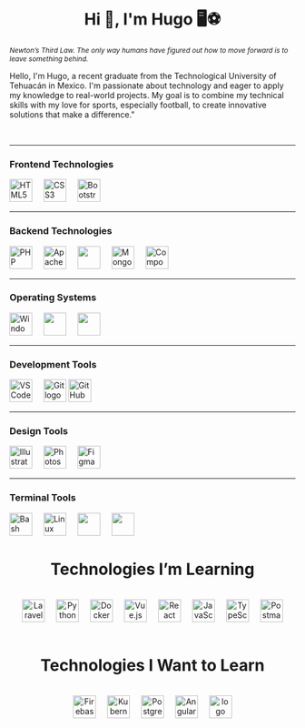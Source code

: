 <h1 align="center">Hi 👻, I'm Hugo 🖥️⚽</h1>

<em><small style='font-size:12px;'>Newton’s Third Law. The only way humans have figured out how to move forward is to leave something behind.</small></em>

Hello, I'm Hugo, a recent graduate from the Technological University of Tehuacán in Mexico. I'm passionate about technology and eager to apply my knowledge to real-world projects. My goal is to combine my technical skills with my love for sports, especially football, to create innovative solutions that make a difference."


<br>

---

### Frontend Technologies

<img src="https://cdn.jsdelivr.net/gh/devicons/devicon@latest/icons/html5/html5-original.svg" height="40" alt="HTML5 logo" />
<img width="12" />
<img src="https://cdn.jsdelivr.net/gh/devicons/devicon@latest/icons/css3/css3-original.svg" height="40" alt="CSS3 logo" />
<img width="12" />
<img src="https://cdn.jsdelivr.net/gh/devicons/devicon@latest/icons/bootstrap/bootstrap-original.svg" height="40" alt="Bootstrap logo" />

---

### Backend Technologies

<img src="https://cdn.jsdelivr.net/gh/devicons/devicon@latest/icons/php/php-original.svg" height="40" alt="PHP logo" />
<img width="12" />
<img src="https://cdn.jsdelivr.net/gh/devicons/devicon@latest/icons/apache/apache-original.svg" height="40" alt="Apache logo" />
<img width="12" />
<img src="https://cdn.jsdelivr.net/gh/devicons/devicon@latest/icons/mariadb/mariadb-original.svg" height="40" />
<img width="12" />
<img src="https://cdn.jsdelivr.net/gh/devicons/devicon@latest/icons/mongodb/mongodb-original.svg" height="40" alt="MongoDB logo" />
<img width="12" />
<img src="https://cdn.jsdelivr.net/gh/devicons/devicon@latest/icons/composer/composer-original.svg" height="40" alt="Composer logo" />

---

### Operating Systems

<img src="https://cdn.jsdelivr.net/gh/devicons/devicon@latest/icons/windows8/windows8-original.svg" height="40" alt="Windows logo" />
<img width="12" />
<img src="https://cdn.jsdelivr.net/gh/devicons/devicon@latest/icons/ubuntu/ubuntu-original.svg" height="40" />
<img width="12" />
<img src="https://cdn.jsdelivr.net/gh/devicons/devicon@latest/icons/debian/debian-original.svg" height="40" />

---

### Development Tools

<img src="https://cdn.jsdelivr.net/gh/devicons/devicon@latest/icons/vscode/vscode-original.svg" height="40" alt="VSCode logo" />
<img width="12" />
<img src="https://cdn.jsdelivr.net/gh/devicons/devicon@latest/icons/git/git-original.svg" height="40" alt="Git logo" />
<img src="https://cdn.jsdelivr.net/gh/devicons/devicon@latest/icons/github/github-original.svg" height="40" alt="GitHub logo" />

---

### Design Tools

<img src="https://cdn.jsdelivr.net/gh/devicons/devicon@latest/icons/illustrator/illustrator-plain.svg" height="40" alt="Illustrator logo" />
<img width="12" />
<img src="https://cdn.jsdelivr.net/gh/devicons/devicon@latest/icons/photoshop/photoshop-original.svg" height="40" alt="Photoshop logo" />
<img width="12" />
<img src="https://skillicons.dev/icons?i=figma" height="40" alt="Figma logo" />

---

### Terminal Tools

<img src="https://cdn.jsdelivr.net/gh/devicons/devicon@latest/icons/bash/bash-original.svg" height="40" alt="Bash logo" />
<img width="12" />
<img src="https://cdn.jsdelivr.net/gh/devicons/devicon@latest/icons/linux/linux-original.svg" height="40" alt="Linux logo" />
<img width="12" />
<img src="https://cdn.jsdelivr.net/gh/devicons/devicon@latest/icons/ohmyzsh/ohmyzsh-original.svg" height="40" />
<img width="12"/>
<img src="https://cdn.jsdelivr.net/gh/devicons/devicon@latest/icons/nano/nano-original-wordmark.svg" height="40" />

<br>


<h1 align="center">Technologies I’m Learning</h1>
<br>

<div align="center">
  <img src="https://cdn.jsdelivr.net/gh/devicons/devicon@latest/icons/laravel/laravel-original.svg" height="40" alt="Laravel logo" />
  <img width="12" />
  <img src="https://cdn.jsdelivr.net/gh/devicons/devicon@latest/icons/python/python-original.svg" height="40" alt="Python logo" />
  <img width="12" />
  <img src="https://cdn.jsdelivr.net/gh/devicons/devicon@latest/icons/docker/docker-original.svg" height="40" alt="Docker logo" />
  <img width="12" />
  <img src="https://cdn.jsdelivr.net/gh/devicons/devicon@latest/icons/vuejs/vuejs-original.svg" height="40" alt="Vue.js logo" />
  <img width="12" />
  <img src="https://cdn.jsdelivr.net/gh/devicons/devicon@latest/icons/react/react-original.svg" height="40" alt="React logo" />
  <img width="12" />
  <img src="https://cdn.jsdelivr.net/gh/devicons/devicon@latest/icons/javascript/javascript-original.svg" height="40" alt="JavaScript logo" />
  <img width="12" />
  <img src="https://cdn.jsdelivr.net/gh/devicons/devicon@latest/icons/typescript/typescript-original.svg" height="40" alt="TypeScript logo" />
  <img width="12" />
  <img src="https://cdn.jsdelivr.net/gh/devicons/devicon@latest/icons/postman/postman-original.svg" height="40" alt="Postman logo" />
</div>

<br>

<h1 align="center">Technologies I Want to Learn</h1>
<br>

<div align="center">
  <img src="https://cdn.jsdelivr.net/gh/devicons/devicon@latest/icons/firebase/firebase-original.svg" height="40" alt="Firebase logo" />
  <img width="12" />
  <img src="https://cdn.jsdelivr.net/gh/devicons/devicon@latest/icons/kubernetes/kubernetes-original.svg" height="40" alt="Kubernetes logo" />
  <img width="12" />
  <img src="https://cdn.jsdelivr.net/gh/devicons/devicon@latest/icons/postgresql/postgresql-original.svg" height="40" alt="PostgreSQL logo" />
  <img width="12" />
  <img src="https://cdn.jsdelivr.net/gh/devicons/devicon@latest/icons/angularjs/angularjs-original.svg" height="40" alt="Angular logo" />
  <img width="12" />
  <img src="https://cdn.jsdelivr.net/gh/devicons/devicon@latest/icons/go/go-original.svg" height="40" alt=" logo"  />
</div>